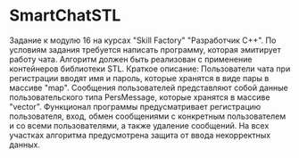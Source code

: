 # SmartChatSTL
Задание к модулю 16 на курсах "Skill Factory" "Разработчик С++". По условиям задания требуется написать программу, которая эмитирует работу чата. Алгоритм должен быть реализован с применение контейнеров библиотеки STL.
Краткое описание:
Пользователи чата при регистрации вводят имя и пароль, которые хранятся в виде пары в массиве "map". Сообщения пользователей представляют собой данные пользовательского типа PersMessage, которые хранятся в массиве "vector".
Функционал программы предусматривает регистрацию пользователя, вход, обмен сообщениями с конкретным пользователем и со всеми пользователями, а также удаление сообщений. На всех участках алгоритма предусмотрена защита от ввода некорректных данных.
